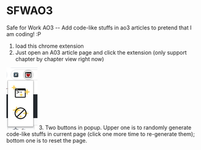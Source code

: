# SFWAO3
Safe for Work AO3 -- Add code-like stuffs in ao3 articles to pretend that I am coding! :P

1. load this chrome extension
2. Just open an A03 article page and click the extension (only support chapter by chapter view right now)

![popup](images/popup_screenshot.PNG)
3. Two buttons in popup. Upper one is to randomly generate code-like stuffs in current page (click one more time to re-generate them); bottom one is to reset the page.
